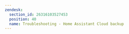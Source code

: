 ```yaml
---
zendesk:
  section_id: 26316103527453
  position: 40
  name: Troubleshooting - Home Assistant Cloud backup
---
```

